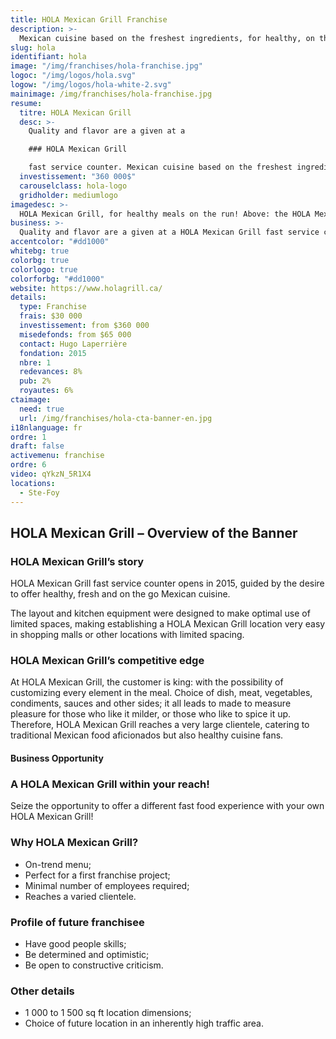```yaml
---
title: HOLA Mexican Grill Franchise
description: >-
  Mexican cuisine based on the freshest ingredients, for healthy, on the go meals.
slug: hola
identifiant: hola
image: "/img/franchises/hola-franchise.jpg"
logoc: "/img/logos/hola.svg"
logow: "/img/logos/hola-white-2.svg"
mainimage: /img/franchises/hola-franchise.jpg
resume:
  titre: HOLA Mexican Grill 
  desc: >-
    Quality and flavor are a given at a 

    ### HOLA Mexican Grill 

    fast service counter. Mexican cuisine based on the freshest ingredients, for healthy, on the go meals. The possibilities and combinations are unlimited for the creation of a made-to-measure meal, tailored to the customer’s tastes; be it on location, for take-out or delivery.    
  investissement: "360 000$"
  carouselclass: hola-logo
  gridholder: mediumlogo
imagedesc: >-
  HOLA Mexican Grill, for healthy meals on the run! Above: the HOLA Mexican Grill counter located at La Pyramide in Ste-Foy.
business: >-
  Quality and flavor are a given at a HOLA Mexican Grill fast service counter. Mexican cuisine based on the freshest ingredients, for healthy, on the go meals. The possibilities and combinations are unlimited for the creation of a made-to-measure meal, tailored to the customer’s tastes; be it on location, for take-out or delivery.  
accentcolor: "#dd1000"
whitebg: true
colorbg: true
colorlogo: true
colorforbg: "#dd1000"
website: https://www.holagrill.ca/
details:
  type: Franchise
  frais: $30 000
  investissement: from $360 000 
  misedefonds: from $65 000
  contact: Hugo Laperrière
  fondation: 2015
  nbre: 1
  redevances: 8%
  pub: 2%
  royautes: 6%
ctaimage: 
  need: true
  url: /img/franchises/hola-cta-banner-en.jpg
i18nlanguage: fr
ordre: 1
draft: false
activemenu: franchise
ordre: 6
video: qYkzN_5R1X4
locations:
  - Ste-Foy
---
```

## HOLA Mexican Grill – Overview of the Banner

### HOLA Mexican Grill’s story

HOLA Mexican Grill fast service counter opens in 2015, guided by the desire to offer healthy, fresh and on the go Mexican cuisine.

The layout and kitchen equipment were designed to make optimal use of limited spaces, making establishing a HOLA Mexican Grill location very easy in shopping malls or other locations with limited spacing. 

### HOLA Mexican Grill’s competitive edge 

At HOLA Mexican Grill, the customer is king: with the possibility of customizing every element in the meal. Choice of dish, meat, vegetables, condiments, sauces and other sides; it all leads to made to measure pleasure for those who like it milder, or those who like to spice it up. Therefore, HOLA Mexican Grill reaches a very large clientele, catering to traditional Mexican food aficionados but also healthy cuisine fans. 

#### Business Opportunity 

### A HOLA Mexican Grill within your reach! 

Seize the opportunity to offer a different fast food experience with your own HOLA Mexican Grill! 

### Why HOLA Mexican Grill? 

- On-trend menu; 
- Perfect for a first franchise project; 
- Minimal number of employees required;
- Reaches a varied clientele.

### Profile of future franchisee 

- Have good people skills; 
- Be determined and optimistic; 
- Be open to constructive criticism. 
 
### Other details

- 1 000 to 1 500 sq ft location dimensions;
- Choice of future location in an inherently high traffic area.
